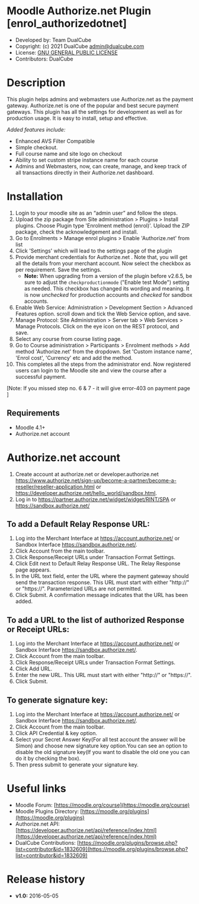 Moodle Authorize.net Plugin [enrol_authorizedotnet]
=======================
* Developed by: Team DualCube
* Copyright: (c) 2021 DualCube <admin@dualcube.com>
* License: [GNU GENERAL PUBLIC LICENSE](LICENSE)
* Contributors:  DualCube

Description
===========
This plugin helps admins and webmasters use Authorize.net as the payment gateway. Authorize.net is one of the popular and best secure payment gateways. This plugin has all the settings for development as well as for production usage. It is easy to install, setup and effective.

_Added features include:_
* Enhanced AVS Filter Compatible
* Simple checkout. 
* Full course name and site logo on checkout
* Ability to set custom stripe instance name for each course
* Admins and Webmasters, now, can create, manage, and keep track of all transactions directly in their Authorize.net dashboard.

Installation
============
1. Login to your moodle site as an “admin user” and follow the steps.
2. Upload the zip package from Site administration > Plugins > Install plugins. Choose Plugin type 'Enrolment method (enrol)'. Upload the ZIP package, check the acknowledgement and install.
3. Go to Enrolments > Manage enrol plugins > Enable 'Authorize.net' from list
4. Click 'Settings' which will lead to the settings page of the plugin
5. Provide merchant credentials for Authorize.net . Note that, you will get all the details from your merchant account.  Now select the checkbox as per requirement. Save the settings.
   * __Note:__ When upgrading from a version of the plugin before v2.6.5, be sure to adjust the `checkproductionmode` ("Enable test Mode") setting as needed. This checkbox has changed its wording and meaning. It is now _unchecked_ for production accounts and _checked_ for sandbox accounts.
6. Enable Web Service: Administration > Development Section > Advanced Features option. scroll down and tick the Web Service option, and save.
7. Manage Protocol: Site Administration > Server tab > Web Services > Manage Protocols. Click on the eye icon on the REST protocol, and save.
8. Select any course from course listing page.
9. Go to Course administration > Participants > Enrolment methods > Add method 'Authorize.net' from the dropdown. Set 'Custom instance name', 'Enrol cost', 'Currency' etc and add the method.
10. This completes all the steps from the administrator end. Now registered users can login to the Moodle site and view the course after a successful payment.

[Note: If you missed step no. 6 & 7 - it will give error-403 on payment page ]



Requirements
------------
* Moodle 4.1+
* Authorize.net account


Authorize.net account
=====================
1. Create account at authorize.net or developer.authorize.net https://www.authorize.net/sign-up/become-a-partner/become-a-reseller/reseller-application.html or https://developer.authorize.net/hello_world/sandbox.html. 
2. Log in to https://partner.authorize.net/widget/widget/RINT/SPA or https://sandbox.authorize.net/


To add a Default Relay Response URL:
-----------------------------------
1. Log into the Merchant Interface at https://account.authorize.net/ or Sandbox Interface https://sandbox.authorize.net/.
2. Click Account from the main toolbar.
2. Click Response/Receipt URLs under Transaction Format Settings.
3. Click Edit next to Default Relay Response URL. The Relay Response page appears.
4. In the URL text field, enter the URL where the payment gateway should send the transaction response. This URL must start with either "http://" or "https://". Parameterized URLs are not permitted.
5. Click Submit. A confirmation message indicates that the URL has been added.



To add a URL to the list of authorized Response or Receipt URLs:
---------------------------------------------------------------
1. Log into the Merchant Interface at https://account.authorize.net/ or Sandbox Interface https://sandbox.authorize.net/.
2. Click Account from the main toolbar.
2. Click Response/Receipt URLs under Transaction Format Settings.
3. Click Add URL.
4. Enter the new URL. This URL must start with either "http://" or "https://".
5. Click Submit.

To generate signature key:
--------------------------
1. Log into the Merchant Interface at https://account.authorize.net/ or Sandbox Interface https://sandbox.authorize.net/.
2. Click Account from the main toolbar.
3. Click API Credential & key option.
4. Select your Secret Answer Key(For all test account the answer will be Simon) and choose new signature key option.You can see an option to disable the old signature key(If you want to disable the old one you can do it by checking the box).
5. Then press submit to generate your signature key.

Useful links
============
* Moodle Forum: [https://moodle.org/course](https://moodle.org/course)
* Moodle Plugins Directory:  [https://moodle.org/plugins](https://moodle.org/plugins)
* Authorize.net API: [https://developer.authorize.net/api/reference/index.html](https://developer.authorize.net/api/reference/index.html)
* DualCube Contributions: [https://moodle.org/plugins/browse.php?list=contributor&id=1832609](https://moodle.org/plugins/browse.php?list=contributor&id=1832609)


Release history
===============
* **v1.0:** 2016-05-05